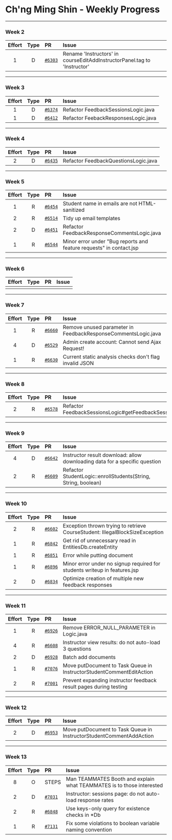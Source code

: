 # Ch'ng Ming Shin - Weekly Progress

---

### Week 2

Effort| Type | PR | Issue
:----:|:----:|:-----------|:------
1 | D | [`#6303`](https://github.com/TEAMMATES/teammates/pull/6303) | Rename 'Instructors' in courseEditAddInstructorPanel.tag to 'Instructor'

---
### Week 3

Effort| Type | PR | Issue
:----:|:----:|:-----------|:------
1 | D | [`#6374`](https://github.com/TEAMMATES/teammates/pull/6374) | Refactor FeedbackSessionsLogic.java
1 | D | [`#6412`](https://github.com/TEAMMATES/teammates/pull/6412) | Refactor FeebackResponsesLogic.java

---
### Week 4

Effort| Type | PR | Issue
:----:|:----:|:-----------|:------
2 | D | [`#6435`](https://github.com/TEAMMATES/teammates/pull/6435) | Refactor FeedbackQuestionsLogic.java

---
### Week 5

Effort| Type | PR | Issue
:----:|:----:|:-----------|:------
1 | R | [`#6454`](https://github.com/TEAMMATES/teammates/pull/6454) | Student name in emails are not HTML-sanitized
2 | R | [`#6514`](https://github.com/TEAMMATES/teammates/pull/6514) | Tidy up email templates
2 | D | [`#6451`](https://github.com/TEAMMATES/teammates/pull/6451) | Refactor FeedbackResponseCommentsLogic.java
1 | R | [`#6544`](https://github.com/TEAMMATES/teammates/pull/6544) | Minor error under "Bug reports and feature requests" in contact.jsp

---
### Week 6

Effort| Type | PR | Issue
:----:|:----:|:-----------|:------
 |  |  | 

---
### Week 7

Effort| Type | PR | Issue
:----:|:----:|:-----------|:------
1 | R | [`#6660`](https://github.com/TEAMMATES/teammates/pull/6660) | Remove unused parameter in FeedbackResponseCommentsLogic.java
4 | D | [`#6529`](https://github.com/TEAMMATES/teammates/pull/6529) | Admin create account: Cannot send Ajax Request!
1 | R | [`#6630`](https://github.com/TEAMMATES/teammates/pull/6630) | Current static analysis checks don't flag invalid JSON

---
### Week 8

Effort| Type | PR | Issue
:----:|:----:|:-----------|:------
2 | R | [`#6578`](https://github.com/TEAMMATES/teammates/pull/6578) | Refactor FeedbackSessionsLogic#getFeedbackSessionResultsForUserWithParams

---
### Week 9

Effort| Type | PR | Issue
:----:|:----:|:-----------|:------
4 | D | [`#6642`](https://github.com/TEAMMATES/teammates/pull/6642) | Instructor result download: allow downloading data for a specific question
2 | R | [`#6609`](https://github.com/TEAMMATES/teammates/pull/6609) | Refactor StudentLogic::enrollStudents(String, String, boolean)

---
### Week 10

Effort| Type | PR | Issue
:----:|:----:|:-----------|:------
2 | R | [`#6602`](https://github.com/TEAMMATES/teammates/pull/6602) | Exception thrown trying to retrieve CourseStudent: IllegalBlockSizeException
1 | R | [`#6842`](https://github.com/TEAMMATES/teammates/pull/6842) | Get rid of unnecessary read in EntitiesDb.createEntity
1 | R | [`#6851`](https://github.com/TEAMMATES/teammates/pull/6851) | Error while putting document
1 | R | [`#6896`](https://github.com/TEAMMATES/teammates/pull/6896) | Minor error under no signup required for students writeup in features.jsp
2 | D | [`#6834`](https://github.com/TEAMMATES/teammates/pull/6834) | Optimize creation of multiple new feedback responses 

---
### Week 11

Effort| Type | PR | Issue
:----:|:----:|:-----------|:------
1 | R | [`#6926`](https://github.com/TEAMMATES/teammates/pull/6926) | Remove ERROR_NULL_PARAMETER in Logic.java
4 | R | [`#6608`](https://github.com/TEAMMATES/teammates/pull/6608) | Instructor view results: do not auto-load 3 questions
2 | D | [`#6928`](https://github.com/TEAMMATES/teammates/pull/6928) | Batch add documents
1 | R | [`#7076`](https://github.com/TEAMMATES/teammates/pull/7076) | Move putDocument to Task Queue in InstructorStudentCommentEditAction
2 | R | [`#7001`](https://github.com/TEAMMATES/teammates/pull/7001) | Prevent expanding instructor feedback result pages during testing

---
### Week 12

Effort| Type | PR | Issue
:----:|:----:|:-----------|:------
2 | D | [`#6953`](https://github.com/TEAMMATES/teammates/pull/6953) | Move putDocument to Task Queue in InstructorStudentCommentAddAction

---
### Week 13

Effort| Type | PR | Issue
:----:|:----:|:-----------|:------
8 | O | STEPS | Man TEAMMATES Booth and explain what TEAMMATES is to those interested
2 | D | [`#7031`](https://github.com/TEAMMATES/teammates/pull/7031) | Instructor: sessions page: do not auto-load response rates 
2 | R | [`#6848`](https://github.com/TEAMMATES/teammates/pull/6848) | Use keys-only query for existence checks in *Db
1 | R | [`#7131`](https://github.com/TEAMMATES/teammates/pull/7132) | Fix some violations to boolean variable naming convention 